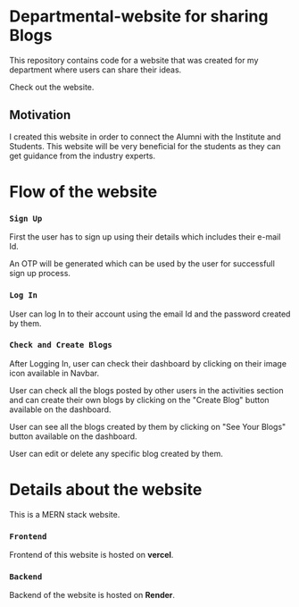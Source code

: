 # Departmental-website for sharing Blogs

This repository contains code for a website that was created for my department where users can share their ideas.

Check out the website.

## Motivation

I created this website in order to connect the Alumni with the Institute and Students. 
This website will be very beneficial for the students as they can get guidance from the industry experts.

# Flow of the website

### `Sign Up`

First the user has to sign up using their details which includes their e-mail Id.

An OTP will be generated which can be used by the user for successfull sign up process.

### `Log In`

User can log In to their account using the email Id and the password created by them.

### `Check and Create Blogs`

After Logging In, user can check their dashboard by clicking on their image icon available in Navbar.

User can check all the blogs posted by other users in the activities section and can create their own blogs by clicking on the "Create Blog" button available on the dashboard.

User can see all the blogs created by them by clicking on "See Your Blogs" button available on the dashboard.

User can edit or delete any specific blog created by them.


# Details about the website

This is a MERN stack website.

### `Frontend`

Frontend of this website is hosted on **vercel**.

### `Backend`

Backend of the website is hosted on **Render**.